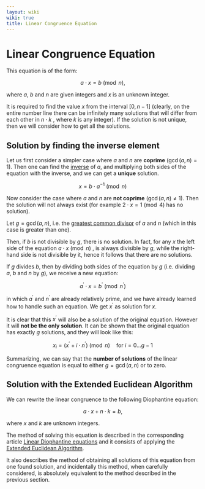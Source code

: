 ```yaml
---
layout: wiki
wiki: true
title: Linear Congruence Equation
---
```


# Linear Congruence Equation

This equation is of the form:

$$a \cdot x = b \pmod n,$$

where $a$, $b$ and $n$ are given integers and $x$ is an unknown integer.

It is required to find the value $x$ from the interval $[0, n-1]$ (clearly, on the entire number line there can be infinitely many solutions that will differ from each other in $n \cdot k$ , where $k$ is any integer). If the solution is not unique, then we will consider how to get all the solutions.

## Solution by finding the inverse element

Let us first consider a simpler case where $a$ and $n$ are **coprime** ($\gcd(a, n) = 1$).
Then one can find the [inverse](./algebra/module-inverse.html) of $a$, and multiplying both sides of the equation with the inverse, and we can get a **unique** solution.

$$x = b \cdot a ^ {- 1} \pmod n$$

Now consider the case where $a$ and $n$ are **not coprime** ($\gcd(a, n) \ne 1$).
Then the solution will not always exist (for example $2 \cdot x = 1 \pmod 4$ has no solution).

Let $g = \gcd(a, n)$, i.e. the [greatest common divisor](./algebra/euclid-algorithm.html) of $a$ and $n$ (which in this case is greater than one).

Then, if $b$ is not divisible by $g$, there is no solution. In fact, for any $x$ the left side of the equation $a \cdot x \pmod n$ , is always divisible by $g$, while the right-hand side is not divisible by it, hence it follows that there are no solutions.

If $g$ divides $b$, then by dividing both sides of the equation by $g$ (i.e. dividing $a$, $b$ and $n$ by $g$), we receive a new equation:

$$a^\prime \cdot x = b^\prime \pmod{n^\prime}$$

in which $a^\prime$ and $n^\prime$ are already relatively prime, and we have already learned how to handle such an equation.
We get $x^\prime$ as solution for $x$.

It is clear that this $x^\prime$ will also be a solution of the original equation.
However it will **not be the only solution**.
It can be shown that the original equation has exactly $g$ solutions, and they will look like this:

$$x_i = (x^\prime + i\cdot n^\prime) \pmod n \quad \text{for } i = 0 \ldots g-1$$

Summarizing, we can say that the **number of solutions** of the linear congruence equation is equal to either $g = \gcd(a, n)$ or to zero.

## Solution with the Extended Euclidean Algorithm

We can rewrite the linear congruence to the following Diophantine equation:

$$a \cdot x + n \cdot k = b,$$

where $x$ and $k$ are unknown integers.

The method of solving this equation is described in the corresponding article [Linear Diophantine equations](./algebra/linear-diophantine-equation.html) and it consists of applying the [Extended Euclidean Algorithm](./algebra/extended-euclid-algorithm.html).

It also describes the method of obtaining all solutions of this equation from one found solution, and incidentally this method, when carefully considered, is absolutely equivalent to the method described in the previous section.

